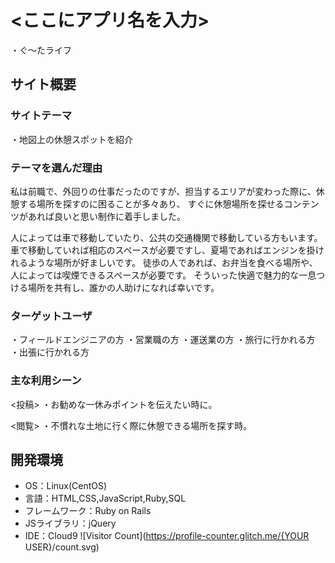# <ここにアプリ名を入力>
・ぐ～たライフ

## サイト概要
### サイトテーマ
・地図上の休憩スポットを紹介

### テーマを選んだ理由
私は前職で、外回りの仕事だったのですが、担当するエリアが変わった際に、休憩する場所を探すのに困ることが多々あり、
すぐに休憩場所を探せるコンテンツがあれば良いと思い制作に着手しました。

人によっては車で移動していたり、公共の交通機関で移動している方もいます。
車で移動していれば相応のスペースが必要ですし、夏場であればエンジンを掛けれるような場所が好ましいです。
徒歩の人であれば、お弁当を食べる場所や、人によっては喫煙できるスペースが必要です。
そういった快適で魅力的な一息つける場所を共有し、誰かの人助けになれば幸いです。


### ターゲットユーザ
・フィールドエンジニアの方
・営業職の方
・運送業の方
・旅行に行かれる方
・出張に行かれる方

### 主な利用シーン
<投稿>
・お勧めな一休みポイントを伝えたい時に。

<閲覧>
・不慣れな土地に行く際に休憩できる場所を探す時。


## 開発環境
- OS：Linux(CentOS)
- 言語：HTML,CSS,JavaScript,Ruby,SQL
- フレームワーク：Ruby on Rails
- JSライブラリ：jQuery
- IDE：Cloud9
![Visitor Count](https://profile-counter.glitch.me/{YOUR USER}/count.svg)